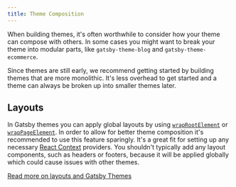 ```yaml
---
title: Theme Composition
---
```


When building themes, it's often worthwhile to consider how your theme can compose with others.
In some cases you might want to break your theme into modular parts, like `gatsby-theme-blog`
and `gatsby-theme-ecommerce`.

Since themes are still early, we recommend getting started by building themes that are more
monolithic. It's less overhead to get started and a theme can always be broken up into smaller
themes later.

## Layouts

In Gatsby themes you can apply global layouts by using [`wrapRootElement`](/docs/browser-apis/#wrapRootElement)
or [`wrapPageElement`](/docs/browser-apis/#wrapPageElement). In order to allow for better theme
composition it's recommended to use this feature sparingly. It's a great fit for setting up any
necessary [React Context](https://reactjs.org/docs/context.html) providers. You shouldn't typically
add any layout components, such as headers or footers, because it will be applied globally which
could cause issues with other themes.

[Read more on layouts and Gatsby Themes](https://www.christopherbiscardi.com/post/layouts-in-gatsby-themes)
